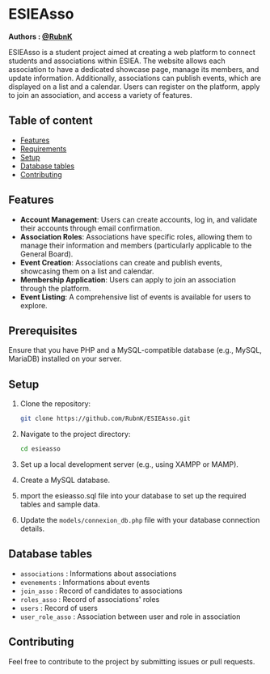 # ESIEAsso

**Authors : [@RubnK](https://github.com/RubnK)**

ESIEAsso is a student project aimed at creating a web platform to connect students and associations within ESIEA. The website allows each association to have a dedicated showcase page, manage its members, and update information. Additionally, associations can publish events, which are displayed on a list and a calendar. Users can register on the platform, apply to join an association, and access a variety of features.


## Table of content

- [Features](#Features)
- [Requirements](#Prerequisites)
- [Setup](#Setup)
- [Database tables](#Database-tables)
- [Contributing](#Contributing)

## Features

- **Account Management**: Users can create accounts, log in, and validate their accounts through email confirmation.
- **Association Roles**: Associations have specific roles, allowing them to manage their information and members (particularly applicable to the General Board).
- **Event Creation**: Associations can create and publish events, showcasing them on a list and calendar.
- **Membership Application**: Users can apply to join an association through the platform.
- **Event Listing**: A comprehensive list of events is available for users to explore.

## Prerequisites
Ensure that you have PHP and a MySQL-compatible database (e.g., MySQL, MariaDB) installed on your server.

## Setup

1. Clone the repository:

   ```bash
   git clone https://github.com/RubnK/ESIEAsso.git
    ```
2. Navigate to the project directory:
    ```bash
    cd esieasso
    ```
3. Set up a local development server (e.g., using XAMPP or MAMP).
4. Create a MySQL database.
5. mport the esieasso.sql file into your database to set up the required tables and sample data.
6. Update the `models/connexion_db.php` file with your database connection details.

## Database tables

- `associations` : Informations about associations
- `evenements` : Informations about events
- `join_asso` : Record of candidates to associations
- `roles_asso` : Record of associations' roles
- `users` : Record of users
- `user_role_asso` : Association between user and role in association

## Contributing
Feel free to contribute to the project by submitting issues or pull requests.